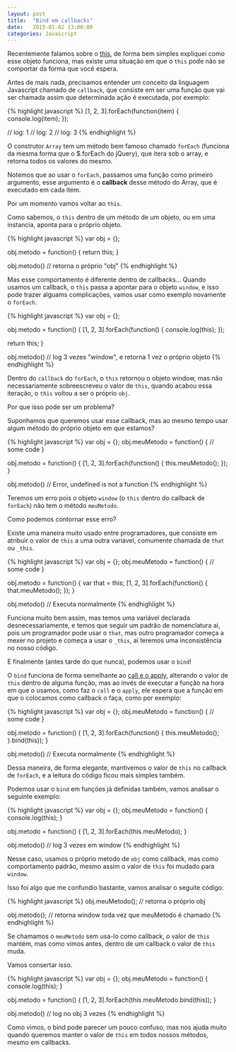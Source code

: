 ```yaml
---
layout: post
title:  "Bind em callbacks"
date:   2015-01-02 13:00:00
categories: Javascript
---
```


Recentemente falamos sobre o [this](http://mauriciosoares.co/blog/javascript/2015/01/02/this-em-funcoes-e-construtores.html), de forma bem simples expliquei como esse objeto funciona, mas existe uma situação em que o `this` pode não se comportar da forma que você espera.

Antes de mais nada, precisamos entender um conceito da linguagem Javascript chamado de `callback`, que consiste em ser uma função que vai ser chamada assim que determinada ação é executada, por exemplo:

{% highlight javascript %}
[1, 2, 3].forEach(function(item) {
  console.log(item);
});

// log: 1
// log: 2
// log: 3
{% endhighlight %}

O construtor `Array` tem um método bem famoso chamado `forEach` (funciona da mesma forma que o $.forEach do jQuery), que itera sob o array, e retorna todos os valores do mesmo.

Notemos que ao usar o `forEach`, passamos uma função como primeiro argumento, esse argumento é o **callback** desse método do Array, que é executado em cada item.

Por um momento vamos voltar ao `this`.

Como sabemos, o `this` dentro de um método de um objeto, ou em uma instancia, aponta para o próprio objeto.

{% highlight javascript %}
var obj = {};

obj.metodo = function() {
  return this;
}

obj.metodo() // retorna o próprio "obj"
{% endhighlight %}

Mas esse comportamento é diferente dentro de callbacks... Quando usamos um callback, o `this` passa a apontar para o objeto `window`, e isso pode trazer alguams complicações, vamos usar como exemplo novamente o `forEach`.

{% highlight javascript %}
var obj = {};

obj.metodo = function() {
  [1, 2, 3].forEach(function() {
    console.log(this);
  });

  return this;
}

obj.metodo() // log 3 vezes "window", e retorna 1 vez o próprio objeto
{% endhighlight %}

Dentro do `callback` do `forEach`, o `this` retornou o objeto window, mas não necessariamente sobreescreveu o valor de `this`, quando acabou essa iteração, o `this` voltou a ser o próprio `obj`.

Por que isso pode ser um problema?

Suponhamos que queremos usar esse callback, mas ao mesmo tempo usar algum método do próprio objeto em que estamos?

{% highlight javascript %}
var obj = {};
obj.meuMetodo = function() {
  // some code
}

obj.metodo = function() {
  [1, 2, 3].forEach(function() {
    this.meuMetodo();
  });
}

obj.metodo() // Error, undefined is not a function
{% endhighlight %}

Teremos um erro pois o objeto `window` (o `this` dentro do callback de `forEach`) não tem o método `meuMetodo`.

Como podemos contornar esse erro?

Existe uma maneira muito usado entre programadores, que consiste em atribuir o valor de `this` a uma outra variável, comumente chamada de `that` ou `_this`.

{% highlight javascript %}
var obj = {};
obj.meuMetodo = function() {
  // some code
}

obj.metodo = function() {
  var that = this;
  [1, 2, 3].forEach(function() {
    that.meuMetodo();
  });
}

obj.metodo() // Executa normalmente
{% endhighlight %}

Funciona muito bem assim, mas temos uma variável declarada desnecessariamente, e temos que seguir um padrão de nomenclatura ai, pois um programador pode usar o `that`, mas outro programador começa a mexer no projeto e começa a usar o `_this`, ai teremos uma inconsistência no nosso código.

E finalmente (antes tarde do que nunca), podemos usar o `bind`!

O `bind` funciona de forma semelhante ao [call e o apply](http://mauriciosoares.co/blog/javascript/2015/01/02/como-funciona-o-call-e-o-apply.html), alterando o valor de `this` dentro de alguma função, mas ao invés de executar a função na hora em que o usamos, como faz o `call` e o `apply`, ele espera que a função em que o colocamos como callback o faça, como por exemplo:

{% highlight javascript %}
var obj = {};
obj.meuMetodo = function() {
  // some code
}

obj.metodo = function() {
  [1, 2, 3].forEach(function() {
    this.meuMetodo();
  }.bind(this));
}

obj.metodo() // Executa normalmente
{% endhighlight %}

Dessa maneira, de forma elegante, mantivemos o valor de `this` no callback de `forEach`, e a leitura do código ficou mais simples também.

Podemos usar o `bind` em funções já definidas também, vamos analisar o seguinte exemplo:

{% highlight javascript %}
var obj = {};
obj.meuMetodo = function() {
  console.log(this);
}

obj.metodo = function() {
  [1, 2, 3].forEach(this.meuMetodo);
}

obj.metodo() // log 3 vezes em window
{% endhighlight %}

Nesse caso, usamos o próprio metodo de `obj` como callback, mas como comportamento padrão, mesmo assim o valor de `this` foi mudado para `window`.

Isso foi algo que me confundio bastante, vamos analisar o seguite código:

{% highlight javascript %}
obj.meuMetodo(); // retorna o próprio obj

obj.metodo(); // retorna window toda vez que meuMetodo é chamado
{% endhighlight %}

Se chamamos o `meuMetodo` sem usa-lo como callback, o valor de `this` mantém, mas como vimos antes, dentro de um callback o valor de `this` muda.

Vamos consertar isso.

{% highlight javascript %}
var obj = {};
obj.meuMetodo = function() {
  console.log(this);
}

obj.metodo = function() {
  [1, 2, 3].forEach(this.meuMetodo.bind(this));
}

obj.metodo() // log no obj 3 vezes
{% endhighlight %}

Como vimos, o bind pode parecer um pouco confuso, mas nos ajuda muito quando queremos manter o valor de `this` em todos nossos métodos, mesmo em callbacks.
